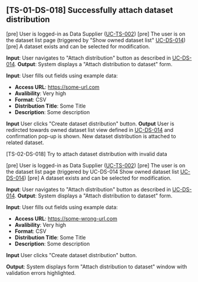 [TS-01-DS-018] Successfully attach dataset distribution
---

[pre] User is logged-in as Data Supplier ([UC-TS-002](../../use_cases/06_Authentication/UC-TS-002.md))
[pre] The user is on the dataset list page (triggered by "Show owned dataset list" [UC-DS-014](../../use_cases/03_Data_acquisition_and_managment/UC-DS-014.md))
[pre] A dataset exists and can be selected for modification.

**Input**: User navigates to "Attach distribution" button as described in [UC-DS-014](../../use_cases/03_Data_acquisition_and_managment/UC-DS-014.md).
**Output**: System displays a "Attach distribution to dataset" form.

**Input**: User fills out fields using example data:
 - **Access URL**: https://some-url.com<br>
 - **Avalibility**: Very high<br>
 - **Format**: CSV <br>
 - **Distribution Title**: Some Title<br>
 - **Description**: Some description<br>

**Input** User clicks "Create dataset distribution" button.
**Output** User is redircted towards owned dataset list view defined in [UC-DS-014](../../use_cases/03_Data_acquisition_and_managment/UC-DS-014.md) and confirmation pop-up is shown. New dataset distribution is attached to related dataset.

[TS-02-DS-018] Try to attach dataset distribution with invalid data
 
[pre] User is logged-in as Data Supplier ([UC-TS-002](../../use_cases/06_Authentication/UC-TS-002.md))
[pre] The user is on the dataset list page (triggered by UC-DS-014 Show owned dataset list [UC-DS-014](../../use_cases/03_Data_acquisition_and_managment/UC-DS-014.md))
[pre] A dataset exists and can be selected for modification.

**Input**: User navigates to "Attach distribution" button as described in [UC-DS-014](../../use_cases/03_Data_acquisition_and_managment/UC-DS-014.md).
**Output**: System displays a "Attach distribution to dataset" form.

**Input**: User fills out fields using example data:
 - **Access URL**: https://some-wrong-url.com<br>
 - **Avalibility**: Very high<br>
 - **Format**: CSV <br>
 - **Distribution Title**: Some Title<br>
 - **Description**: Some description<br>

 **Input** User clicks "Create dataset distribution" button.

 **Output**: System displays form "Attach distribution to dataset" window with validation errors highlighted.
